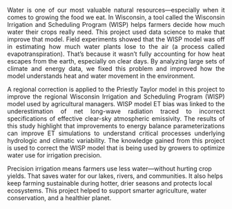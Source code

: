 <p align="justify">
Water is one of our most valuable natural resources—especially when it comes to growing the food we eat. In Wisconsin, a tool called the Wisconsin Irrigation and Scheduling Program (WISP) helps farmers decide how much water their crops really need. This project used data science to make that improve that model. Field experiments showed that the WISP model was off in estimating how much water plants lose to the air (a process called evapotranspiration). That’s because it wasn’t fully accounting for how heat escapes from the earth, especially on clear days. By analyzing large sets of climate and energy data, we fixed this problem and improved how the model understands heat and water movement in the environment.
<p align="justify">
A regional correction is applied to the Priestly Taylor model in this project to improve the regional Wisconsin Irrigation and Scheduling Program (WISP) model used by agricultural managers. WISP model ET bias was linked to the underestimation of net long-wave radiation traced to incorrect specifications of effective clear-sky atmospheric emissivity. The results of this study highlight that improvements to energy balance parameterizations can improve ET simulations to understand critical processes underlying hydrologic and climatic variability. The knowledge gained from this project is used to correct the WISP model that is being used by growers to optimize water use for irrigation precision.

Precision irrigation means farmers use less water—without hurting crop yields. That saves water for our lakes, rivers, and communities. It also helps keep farming sustainable during hotter, drier seasons and protects local ecosystems. This project helped to support smarter agriculture, water conservation, and a healthier planet.

<p align="justify">





